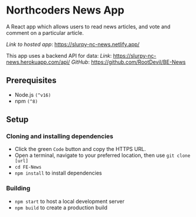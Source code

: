# Northcoders News App

A React app which allows users to read news articles, and vote and comment on a particular article.

*Link to hosted app*: https://slurpy-nc-news.netlify.app/

This app uses a backend API for data:
*Link*: https://slurpy-nc-news.herokuapp.com/api/
*GitHub*: https://github.com/RootDevil/BE-News

## Prerequisites
- Node.js `(^v16)`
- npm `(^8)`

## Setup
### Cloning and  installing dependencies
- Click the green `Code` button and copy the HTTPS URL.
- Open a terminal, navigate to your preferred location, then use `git clone [url]`
- `cd FE-News`
- `npm install` to install dependencies

### Building
- `npm start` to host a local development server
- `npm build` to create a production build